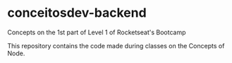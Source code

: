 # conceitosdev-backend
Concepts on the 1st part of Level 1 of Rocketseat's Bootcamp

This repository contains the code made during classes on the Concepts of Node.
